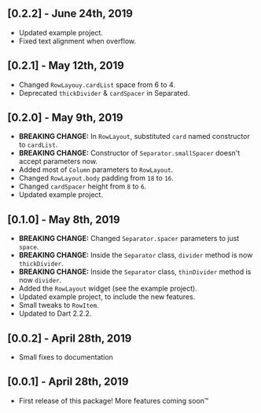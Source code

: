 ## [0.2.2] - June 24th, 2019

* Updated example project.
* Fixed text alignment when overflow.

## [0.2.1] - May 12th, 2019

* Changed `RowLayouy.cardList` space from 6 to 4.
* Deprecated `thickDivider` & `cardSpacer` in Separated.

## [0.2.0] - May 9th, 2019

* **BREAKING CHANGE:** In `RowLayout`, substituted `card` named constructor to `cardList`.
* **BREAKING CHANGE:** Constructor of `Separator.smallSpacer` doesn't accept parameters now.
* Added most of `Column` parameters to `RowLayout`.
* Changed `RowLayout.body` padding from `18` to `16`.
* Changed `cardSpacer` height from `8` to `6`.
* Updated example project.

## [0.1.0] - May 8th, 2019

* **BREAKING CHANGE:** Changed `Separator.spacer` parameters to just `space`.
* **BREAKING CHANGE:** Inside the `Separator` class, `divider` method is now `thickDivider`.
* **BREAKING CHANGE:** Inside the `Separator` class, `thinDivider` method is now `divider`.
* Added the `RowLayout` widget (see the example project).
* Updated example project, to include the new features.
* Small tweaks to `RowItem`.
* Updated to Dart 2.2.2.

## [0.0.2] - April 28th, 2019

* Small fixes to documentation

## [0.0.1] - April 28th, 2019

* First release of this package! More features coming soon™

